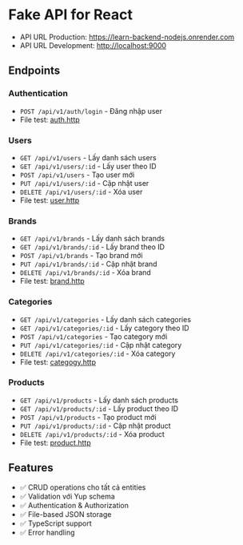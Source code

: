 # Fake API for React

- API URL Production: <https://learn-backend-nodejs.onrender.com>
- API URL Development: <http://localhost:9000>

## Endpoints

### Authentication

- `POST /api/v1/auth/login` - Đăng nhập user
- File test: [auth.http](./doccs/auth.http)

### Users

- `GET /api/v1/users` - Lấy danh sách users
- `GET /api/v1/users/:id` - Lấy user theo ID
- `POST /api/v1/users` - Tạo user mới
- `PUT /api/v1/users/:id` - Cập nhật user
- `DELETE /api/v1/users/:id` - Xóa user
- File test: [user.http](./doccs/user.http)

### Brands

- `GET /api/v1/brands` - Lấy danh sách brands
- `GET /api/v1/brands/:id` - Lấy brand theo ID
- `POST /api/v1/brands` - Tạo brand mới
- `PUT /api/v1/brands/:id` - Cập nhật brand
- `DELETE /api/v1/brands/:id` - Xóa brand
- File test: [brand.http](./doccs/brand.http)

### Categories

- `GET /api/v1/categories` - Lấy danh sách categories
- `GET /api/v1/categories/:id` - Lấy category theo ID
- `POST /api/v1/categories` - Tạo category mới
- `PUT /api/v1/categories/:id` - Cập nhật category
- `DELETE /api/v1/categories/:id` - Xóa category
- File test: [categogy.http](./doccs/categogy.http)

### Products

- `GET /api/v1/products` - Lấy danh sách products
- `GET /api/v1/products/:id` - Lấy product theo ID
- `POST /api/v1/products` - Tạo product mới
- `PUT /api/v1/products/:id` - Cập nhật product
- `DELETE /api/v1/products/:id` - Xóa product
- File test: [product.http](./doccs/product.http)

## Features

- ✅ CRUD operations cho tất cả entities
- ✅ Validation với Yup schema
- ✅ Authentication & Authorization
- ✅ File-based JSON storage
- ✅ TypeScript support
- ✅ Error handling
